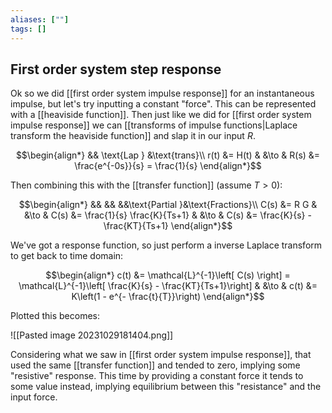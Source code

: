 ```yaml
---
aliases: [""]
tags: []
---
```


## First order system step response

Ok so we did [[first order system impulse response]] for an instantaneous impulse, but let's try inputting a constant "force". This can be represented with a [[heaviside function]]. Then just like we did for [[first order system impulse response]] we can [[transforms of impulse functions|Laplace transform the heaviside function]] and slap it in our input $R$.

$$\begin{align*}
&& \text{Lap } &\text{trans}\\
r(t) &= H(t) & &\to & R(s) &= \frac{e^{-0s}}{s} = \frac{1}{s}
\end{align*}$$

Then combining this with the [[transfer function]] (assume $T>0$):

$$\begin{align*}
&& && &&\text{Partial }&\text{Fractions}\\
C(s) &= R G & &\to & C(s) &= \frac{1}{s} \frac{K}{Ts+1} & &\to & C(s) &= \frac{K}{s} - \frac{KT}{Ts+1}
\end{align*}$$

We've got a response function, so just perform a inverse Laplace transform to get back to time domain:

$$\begin{align*}
c(t) &= \mathcal{L}^{-1}\left[ C(s) \right] = \mathcal{L}^{-1}\left[ \frac{K}{s} - \frac{KT}{Ts+1}\right] & &\to & c(t) &= K\left(1 - e^{- \frac{t}{T}}\right)
\end{align*}$$

Plotted this becomes:

![[Pasted image 20231029181404.png]]

Considering what we saw in [[first order system impulse response]], that used the same [[transfer function]] and tended to zero, implying some "resistive" response. This time by providing a constant force it tends to some value instead, implying equilibrium between this "resistance" and the input force.
